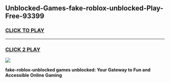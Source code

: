 
## Unblocked-Games-fake-roblox-unblocked-Play-Free-93399
<h3>
<a href="https://premium76.site?title=fake-roblox-unblocked&ref=12A">CLICK TO PLAY</a></h3>
<hr>

<h3>
<a href="https://premium76.site?title=fake-roblox-unblocked&ref=12A">CLICK 2 PLAY</a>
  
</h3>

<a href="https://premium76.site?title=fake-roblox-unblocked&ref=12A"><img src="https://clearcache.store/games.png"></a>


**fake-roblox-unblocked games unblocked: Your Gateway to Fun and Accessible Online Gaming**
